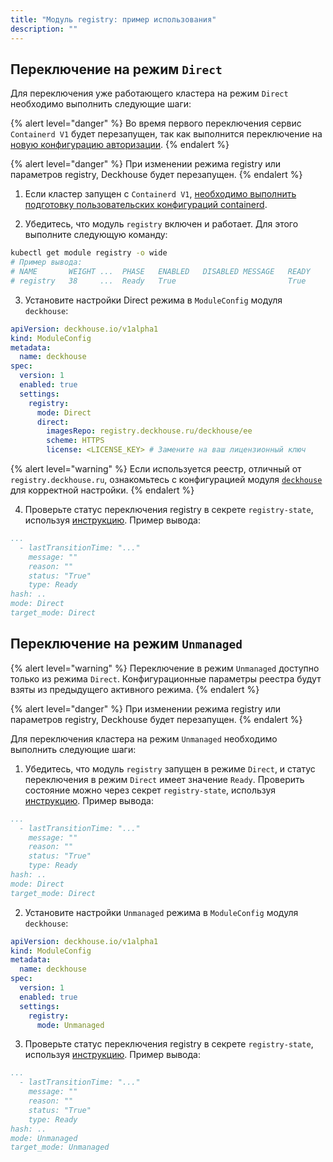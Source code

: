 ```yaml
---
title: "Модуль registry: пример использования"
description: ""
---
```


## Переключение на режим `Direct`

Для переключения уже работающего кластера на режим `Direct` необходимо выполнить следующие шаги:

{% alert level="danger" %}
Во время первого переключения сервис `Containerd V1` будет перезапущен, так как выполнится переключение на [новую конфигурацию авторизации](./faq.html#как-подготовить-containerd-v1).
{% endalert %}

{% alert level="danger" %}
При изменении режима registry или параметров registry, Deckhouse будет перезапущен.
{% endalert %}

1. Если кластер запущен с `Containerd V1`, [необходимо выполнить подготовку пользовательских конфигураций containerd](./faq.html#как-подготовить-containerd-v1).

<!-- markdownlint-disable MD029 -->
2. Убедитесь, что модуль `registry` включен и работает. Для этого выполните следующую команду:

```bash
kubectl get module registry -o wide
# Пример вывода:
# NAME       WEIGHT ...  PHASE   ENABLED   DISABLED MESSAGE   READY
# registry   38     ...  Ready   True                         True
```

<!-- markdownlint-disable MD029 -->
3. Установите настройки Direct режима в `ModuleConfig` модуля `deckhouse`:

```yaml
apiVersion: deckhouse.io/v1alpha1
kind: ModuleConfig
metadata:
  name: deckhouse
spec:
  version: 1
  enabled: true
  settings:
    registry:
      mode: Direct
      direct:
        imagesRepo: registry.deckhouse.ru/deckhouse/ee
        scheme: HTTPS
        license: <LICENSE_KEY> # Замените на ваш лицензионный ключ
```

{% alert level="warning" %}
Если используется реестр, отличный от `registry.deckhouse.ru`, ознакомьтесь с конфигурацией модуля [`deckhouse`](/products/kubernetes-platform/documentation/v1/modules/deckhouse/) для корректной настройки.
{% endalert %}

<!-- markdownlint-disable MD029 -->
4. Проверьте статус переключения registry в секрете `registry-state`, используя [инструкцию](./faq.html#как-посмотреть-статус-переключения-режима-registry). Пример вывода:

```yaml
...
  - lastTransitionTime: "..."
    message: ""
    reason: ""
    status: "True"
    type: Ready
hash: ..
mode: Direct
target_mode: Direct
```

## Переключение на режим `Unmanaged`

{% alert level="warning" %}
Переключение в режим `Unmanaged` доступно только из режима `Direct`. Конфигурационные параметры реестра будут взяты из предыдущего активного режима.
{% endalert %}

{% alert level="danger" %}
При изменении режима registry или параметров registry, Deckhouse будет перезапущен.
{% endalert %}

Для переключения кластера на режим `Unmanaged` необходимо выполнить следующие шаги:

1. Убедитесь, что модуль `registry` запущен в режиме `Direct`, и статус переключения в режим `Direct` имеет значение `Ready`. Проверить состояние можно через секрет `registry-state`, используя [инструкцию](./faq.html#как-посмотреть-статус-переключения-режима-registry). Пример вывода:

```yaml
...
  - lastTransitionTime: "..."
    message: ""
    reason: ""
    status: "True"
    type: Ready
hash: ..
mode: Direct
target_mode: Direct
```

<!-- markdownlint-disable MD029 -->
2. Установите настройки `Unmanaged` режима в `ModuleConfig` модуля `deckhouse`:

```yaml
apiVersion: deckhouse.io/v1alpha1
kind: ModuleConfig
metadata:
  name: deckhouse
spec:
  version: 1
  enabled: true
  settings:
    registry:
      mode: Unmanaged
```

<!-- markdownlint-disable MD029 -->
3. Проверьте статус переключения registry в секрете `registry-state`, используя [инструкцию](./faq.html#как-посмотреть-статус-переключения-режима-registry). Пример вывода:
    
```yaml
...
  - lastTransitionTime: "..."
    message: ""
    reason: ""
    status: "True"
    type: Ready
hash: ..
mode: Unmanaged
target_mode: Unmanaged
```

